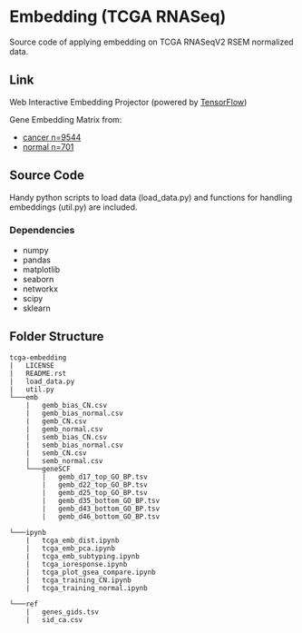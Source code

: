 # Embedding (TCGA RNASeq)
Source code of applying embedding on TCGA RNASeqV2 RSEM normalized data.


## Link
Web Interactive Embedding Projector (powered by [TensorFlow](https://www.tensorflow.org/programmers_guide/embedding>))

Gene Embedding Matrix from:
* [cancer n=9544](https://projector.tensorflow.org/?config=https://gist.githubusercontent.com/zeochoy/bcbd669bd78b24e16e7c11a038e6b15d/raw/62f2efdd871226e161bef7dde283a116f38f6d4a/tcga-embedding_cancer_projector_config.json)
* [normal n=701](https://projector.tensorflow.org/?config=https://gist.githubusercontent.com/zeochoy/d01656dac8bf70bf3460acd968f17b6c/raw/a1a7128cf6368d93e91924542b1c2c661cb4941e/tcga-embedding_normal_projector_config.json)



## Source Code
Handy python scripts to load data (load_data.py) and functions for handling embeddings (util.py) are included.

### Dependencies
* numpy
* pandas
* matplotlib
* seaborn
* networkx
* scipy
* sklearn



## Folder Structure
```
tcga-embedding
|   LICENSE
|   README.rst
|   load_data.py
|   util.py
└───emb
    |   gemb_bias_CN.csv
    |   gemb_bias_normal.csv
    |   gemb_CN.csv
    |   gemb_normal.csv
    |   semb_bias_CN.csv
    |   semb_bias_normal.csv
    |   semb_CN.csv
    |   semb_normal.csv
    └───geneSCF
        |   gemb_d17_top_GO_BP.tsv
        |   gemb_d22_top_GO_BP.tsv
        |   gemb_d25_top_GO_BP.tsv
        |   gemb_d35_bottom_GO_BP.tsv
        |   gemb_d43_bottom_GO_BP.tsv
        |   gemb_d46_bottom_GO_BP.tsv
           
└───ipynb
    |   tcga_emb_dist.ipynb
    |   tcga_emb_pca.ipynb
    |   tcga_emb_subtyping.ipynb
    |   tcga_ioresponse.ipynb
    |   tcga_plot_gsea_compare.ipynb
    |   tcga_training_CN.ipynb
    |   tcga_training_normal.ipynb

└───ref
    |   genes_gids.tsv
    |   sid_ca.csv

```
